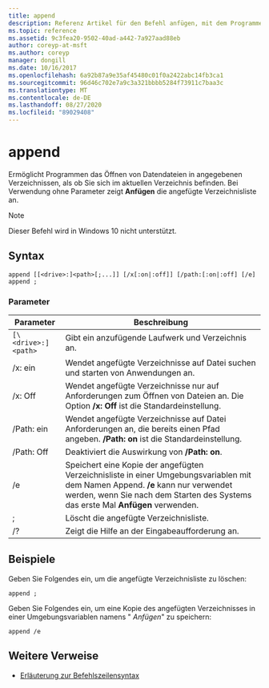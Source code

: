 ```yaml
---
title: append
description: Referenz Artikel für den Befehl anfügen, mit dem Programme Datendateien in angegebenen Verzeichnissen öffnen können, als ob Sie sich im aktuellen Verzeichnis befinden.
ms.topic: reference
ms.assetid: 9c3fea20-9502-40ad-a442-7a927aad88eb
author: coreyp-at-msft
ms.author: coreyp
manager: dongill
ms.date: 10/16/2017
ms.openlocfilehash: 6a92b87a9e35af45480c01f0a2422abc14fb3ca1
ms.sourcegitcommit: 96d46c702e7a9c3a321bbbb5284f73911c7baa3c
ms.translationtype: MT
ms.contentlocale: de-DE
ms.lasthandoff: 08/27/2020
ms.locfileid: "89029408"
---
```

# <a name="append"></a>append

Ermöglicht Programmen das Öffnen von Datendateien in angegebenen Verzeichnissen, als ob Sie sich im aktuellen Verzeichnis befinden. Bei Verwendung ohne Parameter zeigt **Anfügen** die angefügte Verzeichnisliste an.

> [!NOTE]
> Dieser Befehl wird in Windows 10 nicht unterstützt.

## <a name="syntax"></a>Syntax

```
append [[<drive>:]<path>[;...]] [/x[:on|:off]] [/path:[:on|:off] [/e]
append ;
```

### <a name="parameters"></a>Parameter

| Parameter | Beschreibung |
| --------- | ----------- |
| `[\<drive>:]<path>` | Gibt ein anzufügende Laufwerk und Verzeichnis an. |
| /x: ein | Wendet angefügte Verzeichnisse auf Datei suchen und starten von Anwendungen an. |
| /x: Off | Wendet angefügte Verzeichnisse nur auf Anforderungen zum Öffnen von Dateien an. Die Option **/x: Off** ist die Standardeinstellung. |
| /Path: ein | Wendet angefügte Verzeichnisse auf Datei Anforderungen an, die bereits einen Pfad angeben. **/Path: on** ist die Standardeinstellung. |
| /Path: Off | Deaktiviert die Auswirkung von **/Path: on**. |
| /e | Speichert eine Kopie der angefügten Verzeichnisliste in einer Umgebungsvariablen mit dem Namen Append. **/e** kann nur verwendet werden, wenn Sie nach dem Starten des Systems das erste Mal **Anfügen** verwenden. |
| ; | Löscht die angefügte Verzeichnisliste. |
| /? | Zeigt die Hilfe an der Eingabeaufforderung an. |

## <a name="examples"></a>Beispiele

Geben Sie Folgendes ein, um die angefügte Verzeichnisliste zu löschen:

```
append ;
```

Geben Sie Folgendes ein, um eine Kopie des angefügten Verzeichnisses in einer Umgebungsvariablen namens " *Anfügen*" zu speichern:

```
append /e
```

## <a name="additional-references"></a>Weitere Verweise

- [Erläuterung zur Befehlszeilensyntax](command-line-syntax-key.md)
